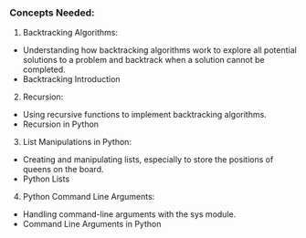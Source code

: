 ### Concepts Needed:

1. Backtracking Algorithms:

- Understanding how backtracking algorithms work to explore all potential solutions to a problem and backtrack when a solution cannot be completed.
- Backtracking Introduction
2. Recursion:

- Using recursive functions to implement backtracking algorithms.
- Recursion in Python
3. List Manipulations in Python:

- Creating and manipulating lists, especially to store the positions of queens on the board.
- Python Lists
4. Python Command Line Arguments:

- Handling command-line arguments with the sys module.
- Command Line Arguments in Python
